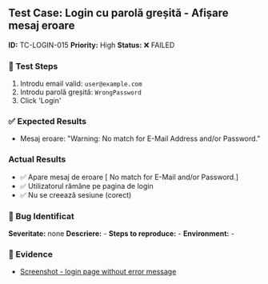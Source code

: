 ## Test Case: Login cu parolă greșită - Afișare mesaj eroare

**ID:** TC-LOGIN-015
**Priority:** High
**Status:** ❌ FAILED

### 🧪 Test Steps
1. Introdu email valid: `user@example.com`
2. Introdu parolă greșită: `WrongPassword`
3. Click 'Login'

### ✅ Expected Results
- Mesaj eroare: "Warning: No match for E-Mail Address and/or Password."

###  Actual Results
- ✅ Apare mesaj de eroare [ No match for E-Mail and/or Password.]
- ✅ Utilizatorul rămâne pe pagina de login 
- ✅ Nu se creează sesiune (corect)

### 🐛 Bug Identificat
**Severitate:** none
**Descriere:** -
**Steps to reproduce:** -
**Environment:** -

### 📎 Evidence
- [Screenshot - login page without error message](https://github.com/andypowered/QA-Web-/blob/main/Lab9/failedpassword.png)
